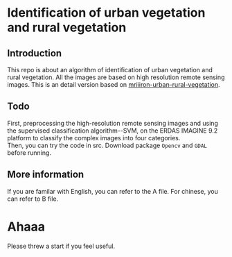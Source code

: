 # Identification of urban vegetation and rural vegetation
## Introduction
This repo is about an algorithm of identification of urban vegetation and rural vegetation. All the images are based on high resolution remote sensing images. This is an detail version based on [mriiiron-urban-rural-vegetation](https://github.com/mriiiron/urban-rural-vegetation).
## Todo
First, preprocessing the high-resolution remote sensing images and using the supervised classification algorithm--SVM, on the ERDAS IMAGINE 9.2 platform to classify the complex images into four categories. <br> 
Then, you can try the code in src. Download package `Opencv` and `GDAL` before running.<br>
## More information
If you are familar with English, you can refer to the A file. For chinese, you can refer to B file.

# Ahaaa
Please threw a start if you feel useful.
